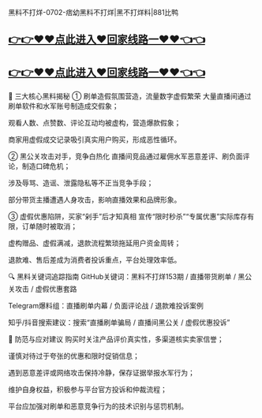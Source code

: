 黑料不打烊-0702-痞幼黑料不打烊|黑不打烊料|881比鸭
## [👉👉♥♥点此进入♥回家线路一♥♥👈👈](https://unpkg.com/182-5run/index.html)
## [👉👉♥♥点此进入♥回家线路一♥♥👈👈](https://unpkg.com/182-7run/index.html)
🎯 三大核心黑料揭秘
① 刷单造假氛围营造，流量数字虚假繁荣
大量直播间通过刷单软件和水军账号制造成交假象；

观看人数、点赞数、评论互动均被虚构，营造爆款假象；

商家用虚假成交记录吸引真实用户购买，形成恶性循环。

② 黑公关攻击对手，竞争白热化
直播间竞品通过雇佣水军恶意差评、刷负面评论，制造口碑危机；

涉及辱骂、造谣、泄露隐私等不正当竞争手段；

部分带货主播遭遇人身攻击，影响直播效果和品牌形象。

③ 虚假优惠陷阱，买家“剁手”后才知真相
宣传“限时秒杀”“专属优惠”实际库存有限，订单随时被取消；

虚构赠品、虚假满减，退款流程繁琐拖延用户资金周转；

退款难、售后差成为消费者投诉重点，平台处理效率低。

🔍 黑料关键词追踪指南
GitHub关键词：黑料不打烊153期 / 直播带货刷单 / 黑公关攻击 / 虚假优惠套路

Telegram爆料组：直播刷单内幕 / 负面评论战 / 退款难投诉案例

知乎/抖音搜索建议：搜索“直播刷单骗局 / 直播间黑公关 / 虚假优惠投诉”

🧠 防范与应对建议
购买时关注产品评价真实性，多渠道核实卖家信誉；

谨慎对待过于夸张的优惠和限时促销信息；

遇到恶意差评或网络攻击保持冷静，保存证据举报水军行为；

维护自身权益，积极参与平台官方投诉和仲裁流程；

平台应加强对刷单和恶意竞争行为的技术识别与惩罚机制。
